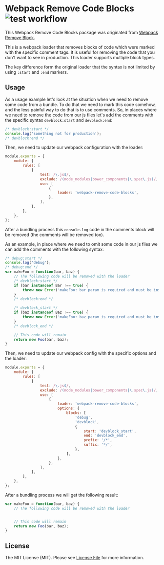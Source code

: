 Webpack Remove Code Blocks ![test workflow](https://github.com/kudashevs/webpack-remove-code-blocks/actions/workflows/run-tests.yml/badge.svg)
==========================

This Webpack Remove Code Blocks package was originated from [Webpack Remove Block](https://github.com/ee01/webpack-remove-blocks). 

This is a webpack loader that removes blocks of code which were marked with the specific comment tags. It is useful
for removing the code that you don't want to see in production. This loader supports multiple block types.

The key difference form the original loader that the syntax is not limited by using `:start` and `:end` markers.

## Usage

As a usage example let's look at the situation when we need to remove some code from a bundle. To do that we need to mark
this code somehow, and the less painful way to do that is to use comments. So, in places where we need to remove the code
from our js files let's add the comments with the specific syntax `devblock:start` and `devblock:end`:
```javascript
/* devblock:start */
console.log('something not for production');
/* devblock:end */
```

Then, we need to update our webpack configuration with the loader:

```javascript
module.exports = {
    module: {
        rules: [
            {
                test: /\.js$/,
                exclude: /(node_modules|bower_components|\.spec\.js)/,
                use: [
                    {
                        loader: 'webpack-remove-code-blocks',
                    },
                ],
            },
        ],
    },
};
```

After a bundling process this `console.log` code in the comments block will be removed (the comments will be removed too).

As an example, in place where we need to omit some code in our js files we can add the comments with the following syntax:

```javascript
/* debug:start */
console.log('debug');
/* debug:end */
var makeFoo = function(bar, baz) {
    // The following code will be removed with the loader
    /* devblock:start */
    if (bar instanceof Bar !== true) {
        throw new Error('makeFoo: bar param is required and must be instance of Bar');
    }
    /* devblock:end */

    /* devblock_start */
    if (baz instanceof Baz !== true) {
        throw new Error('makeFoo: baz param is required and must be instance of Baz');
    }
    /* devblock_end */

    // This code will remain
    return new Foo(bar, baz);
}
```

Then, we need to update our webpack config with the specific options and the loader:

```javascript
module.exports = {
    module: {
        rules: [
            {
                test: /\.js$/,
                exclude: /(node_modules|bower_components|\.spec\.js)/,
                use: [
                    {
                        loader: 'webpack-remove-code-blocks',
                        options: {
                            blocks: [
                                'debug',
                                'devblock',
                                {
                                    start: 'devblock_start',
                                    end: 'devblock_end',
                                    prefix: '/*',
                                    suffix: '*/',
                                },
                            ],
                        },
                    },
                ],
            },
        ],
    },
};
```

After a bundling process we will get the following result:
```javascript
var makeFoo = function(bar, baz) {
    // The following code will be removed with the loader


    // This code will remain
    return new Foo(bar, baz);
}
```

## License

The MIT License (MIT). Please see [License File](LICENSE.md) for more information.
